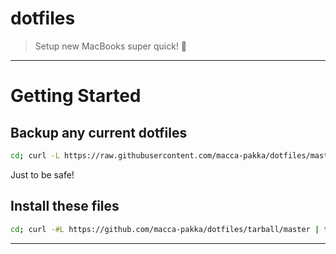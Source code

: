 # dotfiles
> Setup new MacBooks super quick! 💯
---

# Getting Started

## Backup any current dotfiles

```bash
cd; curl -L https://raw.githubusercontent.com/macca-pakka/dotfiles/master/.backup.sh > .backup.sh && bash .backup.sh
```

Just to be safe!

## Install these files

```bash
cd; curl -#L https://github.com/macca-pakka/dotfiles/tarball/master | tar -xzv --strip-components 1 --exclude=README.md

```

---
